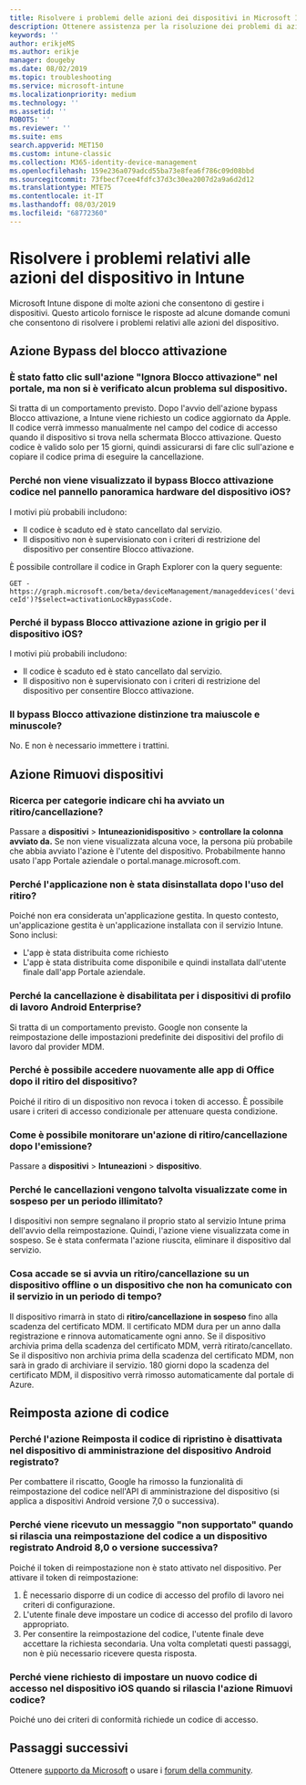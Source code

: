 ```yaml
---
title: Risolvere i problemi delle azioni dei dispositivi in Microsoft Intune - Azure | Microsoft Docs
description: Ottenere assistenza per la risoluzione dei problemi di azione del dispositivo.
keywords: ''
author: erikjeMS
ms.author: erikje
manager: dougeby
ms.date: 08/02/2019
ms.topic: troubleshooting
ms.service: microsoft-intune
ms.localizationpriority: medium
ms.technology: ''
ms.assetid: ''
ROBOTS: ''
ms.reviewer: ''
ms.suite: ems
search.appverid: MET150
ms.custom: intune-classic
ms.collection: M365-identity-device-management
ms.openlocfilehash: 159e236a079adcd55ba73e8fea6f786c09d08bbd
ms.sourcegitcommit: 73fbecf7cee4fdfc37d3c30ea2007d2a9a6d2d12
ms.translationtype: MTE75
ms.contentlocale: it-IT
ms.lasthandoff: 08/03/2019
ms.locfileid: "68772360"
---
```

# <a name="troubleshoot-device-actions-in-intune"></a>Risolvere i problemi relativi alle azioni del dispositivo in Intune

Microsoft Intune dispone di molte azioni che consentono di gestire i dispositivi. Questo articolo fornisce le risposte ad alcune domande comuni che consentono di risolvere i problemi relativi alle azioni del dispositivo.

## <a name="bypass-activation-lock-action"></a>Azione Bypass del blocco attivazione

### <a name="i-clicked-the-bypass-activation-lock-action-in-the-portal-but-nothing-happened-on-the-device"></a>È stato fatto clic sull'azione "Ignora Blocco attivazione" nel portale, ma non si è verificato alcun problema sul dispositivo.
Si tratta di un comportamento previsto. Dopo l'avvio dell'azione bypass Blocco attivazione, a Intune viene richiesto un codice aggiornato da Apple. Il codice verrà immesso manualmente nel campo del codice di accesso quando il dispositivo si trova nella schermata Blocco attivazione. Questo codice è valido solo per 15 giorni, quindi assicurarsi di fare clic sull'azione e copiare il codice prima di eseguire la cancellazione.

### <a name="why-dont-i-see-the-bypass-activation-lock-code-in-the-hardware-overview-blade-of-my-ios-device"></a>Perché non viene visualizzato il bypass Blocco attivazione codice nel pannello panoramica hardware del dispositivo iOS?
I motivi più probabili includono:
- Il codice è scaduto ed è stato cancellato dal servizio.
- Il dispositivo non è supervisionato con i criteri di restrizione del dispositivo per consentire Blocco attivazione.

È possibile controllare il codice in Graph Explorer con la query seguente:

```GET - https://graph.microsoft.com/beta/deviceManagement/manageddevices('deviceId')?$select=activationLockBypassCode.```

### <a name="why-is-the-bypass-activation-lock-action-greyed-out-for-my-ios-device"></a>Perché il bypass Blocco attivazione azione in grigio per il dispositivo iOS?
I motivi più probabili includono: 
- Il codice è scaduto ed è stato cancellato dal servizio.
- Il dispositivo non è supervisionato con i criteri di restrizione del dispositivo per consentire Blocco attivazione.

### <a name="is-the-bypass-activation-lock-code-case-sensitive"></a>Il bypass Blocco attivazione distinzione tra maiuscole e minuscole?
No. E non è necessario immettere i trattini.

## <a name="remove-devices-action"></a>Azione Rimuovi dispositivi

### <a name="how-do-i-tell-who-started-a-retirewipe"></a>Ricerca per categorie indicare chi ha avviato un ritiro/cancellazione?
Passare a **dispositivi** > **Intuneazionidispositivo** > **controllare la colonna** **avviato da.**
Se non viene visualizzata alcuna voce, la persona più probabile che abbia avviato l'azione è l'utente del dispositivo. Probabilmente hanno usato l'app Portale aziendale o portal.manage.microsoft.com.

### <a name="why-wasnt-my-application-uninstalled-after-using-retire"></a>Perché l'applicazione non è stata disinstallata dopo l'uso del ritiro?
Poiché non era considerata un'applicazione gestita. In questo contesto, un'applicazione gestita è un'applicazione installata con il servizio Intune. Sono inclusi:
- L'app è stata distribuita come richiesto
- L'app è stata distribuita come disponibile e quindi installata dall'utente finale dall'app Portale aziendale.

### <a name="why-is-wipe-grayed-out-for-android-enterprise-work-profile-devices"></a>Perché la cancellazione è disabilitata per i dispositivi di profilo di lavoro Android Enterprise?
Si tratta di un comportamento previsto. Google non consente la reimpostazione delle impostazioni predefinite dei dispositivi del profilo di lavoro dal provider MDM.

### <a name="why-can-i-sign-back-into-my-office-apps-after-my-device-was-retired"></a>Perché è possibile accedere nuovamente alle app di Office dopo il ritiro del dispositivo?
Poiché il ritiro di un dispositivo non revoca i token di accesso. È possibile usare i criteri di accesso condizionale per attenuare questa condizione.

### <a name="how-can-i-monitor-a-retirewipe-action-after-it-was-issued"></a>Come è possibile monitorare un'azione di ritiro/cancellazione dopo l'emissione?
Passare a **dispositivi** > **Intuneazioni** > **dispositivo**.

### <a name="why-do-wipes-sometimes-show-as-pending-indefinitely"></a>Perché le cancellazioni vengono talvolta visualizzate come in sospeso per un periodo illimitato?
I dispositivi non sempre segnalano il proprio stato al servizio Intune prima dell'avvio della reimpostazione. Quindi, l'azione viene visualizzata come in sospeso. Se è stata confermata l'azione riuscita, eliminare il dispositivo dal servizio.

### <a name="what-happens-if-i-start-a-retirewipe-on-an-offline-device-or-a-device-that-hasnt-communicated-with-the-service-in-a-while"></a>Cosa accade se si avvia un ritiro/cancellazione su un dispositivo offline o un dispositivo che non ha comunicato con il servizio in un periodo di tempo?
Il dispositivo rimarrà in stato di **ritiro/cancellazione in sospeso** fino alla scadenza del certificato MDM. Il certificato MDM dura per un anno dalla registrazione e rinnova automaticamente ogni anno. Se il dispositivo archivia prima della scadenza del certificato MDM, verrà ritirato/cancellato. Se il dispositivo non archivia prima della scadenza del certificato MDM, non sarà in grado di archiviare il servizio. 180 giorni dopo la scadenza del certificato MDM, il dispositivo verrà rimosso automaticamente dal portale di Azure.


## <a name="reset-passcode-action"></a>Reimposta azione di codice

### <a name="why-is-the-reset-passcode-action-greyed-out-on-my-android-device-admin-enrolled-device"></a>Perché l'azione Reimposta il codice di ripristino è disattivata nel dispositivo di amministrazione del dispositivo Android registrato?
Per combattere il riscatto, Google ha rimosso la funzionalità di reimpostazione del codice nell'API di amministrazione del dispositivo (si applica a dispositivi Android versione 7,0 o successiva).

### <a name="why-do-i-get-a-not-supported-message-when-i-issue-a-passcode-reset-to-my-android-80-or-later-work-profile-enrolled-device"></a>Perché viene ricevuto un messaggio "non supportato" quando si rilascia una reimpostazione del codice a un dispositivo registrato Android 8,0 o versione successiva?
Poiché il token di reimpostazione non è stato attivato nel dispositivo. Per attivare il token di reimpostazione:
1. È necessario disporre di un codice di accesso del profilo di lavoro nei criteri di configurazione.
2. L'utente finale deve impostare un codice di accesso del profilo di lavoro appropriato.
3. Per consentire la reimpostazione del codice, l'utente finale deve accettare la richiesta secondaria.
Una volta completati questi passaggi, non è più necessario ricevere questa risposta.

### <a name="why-am-i-prompted-to-set-a-new-passcode-on-my-ios-device-when-i-issue-the-remove-passcode-action"></a>Perché viene richiesto di impostare un nuovo codice di accesso nel dispositivo iOS quando si rilascia l'azione Rimuovi codice?
Poiché uno dei criteri di conformità richiede un codice di accesso.

## <a name="next-steps"></a>Passaggi successivi

Ottenere [supporto da Microsoft](get-support.md) o usare i [forum della community](https://social.technet.microsoft.com/Forums/en-US/home?category=microsoftintune).
